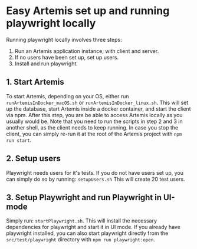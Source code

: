 # Easy Artemis set up and running playwright locally

Running playwright locally involves three steps:
1. Run an Artemis application instance, with client and server.
2. If no users have been set up, set up users.
3. Install and run playwright.

## 1. Start Artemis

To start Artemis, depending on your OS, either run `runArtemisInDocker_macOS.sh` or `runArtemisInDocker_linux.sh`.
This will set up the database, start Artemis inside a docker container, and start the client via npm.
After this step, you are be able to access Artemis locally as you usually would be.
Note that you need to run the scripts in step 2 and 3 in another shell, as the client needs to keep running.
In case you stop the client, you can simply re-run it at the root of the Artemis project with `npm run start`.

## 2. Setup users

Playwright needs users for it's tests. If you do not have users set up, you can simply do so by running:
`setupUsers.sh`
This will create 20 test users.

## 3. Setup Playwright and run Playwright in UI-mode

Simply run: `startPlaywright.sh`. This will install the necessary dependencies for playwright and start it in UI mode.
If you already have playwright installed, you can also start playwright directly from the `src/test/playwright` directory with `npm run playwright:open`.
